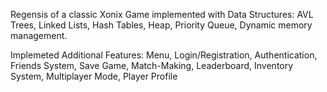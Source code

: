 Regensis of a classic Xonix Game implemented with Data Structures:
AVL Trees, Linked Lists, Hash Tables, Heap, Priority Queue, Dynamic memory management.

Implemeted Additional Features: Menu, Login/Registration, Authentication, Friends System, Save Game, Match-Making, Leaderboard, Inventory System, Multiplayer Mode, Player Profile
